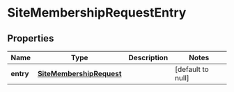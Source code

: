 # SiteMembershipRequestEntry

## Properties
Name | Type | Description | Notes
------------ | ------------- | ------------- | -------------
**entry** | [**SiteMembershipRequest**](SiteMembershipRequest.md) |  | [default to null]


